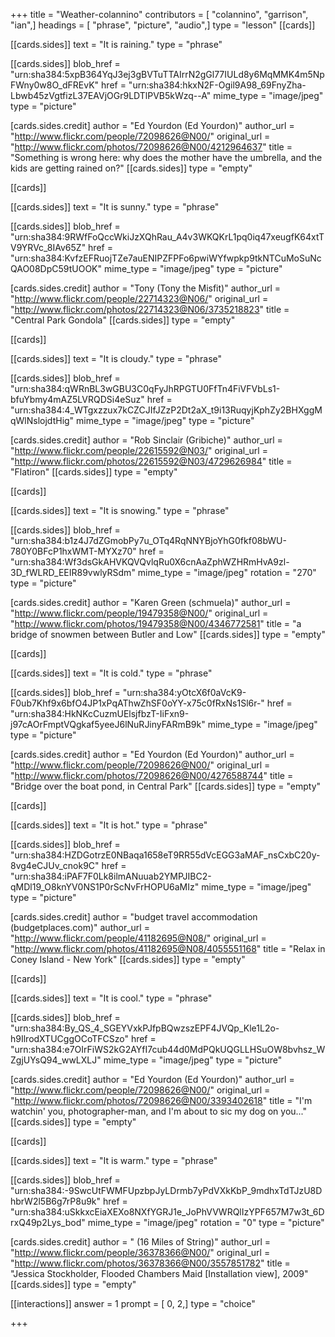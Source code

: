 +++
title = "Weather-colannino"
contributors = [ "colannino", "garrison", "ian",]
headings = [ "phrase", "picture", "audio",]
type = "lesson"
[[cards]]

[[cards.sides]]
text = "It is raining."
type = "phrase"

[[cards.sides]]
blob_href = "urn:sha384:5xpB364YqJ3ej3gBVTuTTAIrrN2gGl77IULd8y6MqMMK4m5NpFWny0w8O_dFREvK"
href = "urn:sha384:hkxN2F-Ogil9A98_69FnyZha-Lbwb45zVgtfizL37EAVjOGr9LDTlPVB5kWzq--A"
mime_type = "image/jpeg"
type = "picture"

[cards.sides.credit]
author = "Ed Yourdon (Ed Yourdon)"
author_url = "http://www.flickr.com/people/72098626@N00/"
original_url = "http://www.flickr.com/photos/72098626@N00/4212964637"
title = "Something is wrong here: why does the mother have the umbrella, and the kids are getting rained on?"
[[cards.sides]]
type = "empty"

[[cards]]

[[cards.sides]]
text = "It is sunny."
type = "phrase"

[[cards.sides]]
blob_href = "urn:sha384:9RWfFoQccWkiJzXQhRau_A4v3WKQKrL1pq0iq47xeugfK64xtTV9YRVc_8IAv65Z"
href = "urn:sha384:KvfzEFRuojTZe7auENIPZFPFo6pwiWYfwpkp9tkNTCuMoSuNcQAO08DpC59tUOOK"
mime_type = "image/jpeg"
type = "picture"

[cards.sides.credit]
author = "Tony (Tony the Misfit)"
author_url = "http://www.flickr.com/people/22714323@N06/"
original_url = "http://www.flickr.com/photos/22714323@N06/3735218823"
title = "Central Park Gondola"
[[cards.sides]]
type = "empty"

[[cards]]

[[cards.sides]]
text = "It is cloudy."
type = "phrase"

[[cards.sides]]
blob_href = "urn:sha384:qWRnBL3wGBU3C0qFyJhRPGTU0FfTn4FiVFVbLs1-bfuYbmy4mAZ5LVRQDSi4eSuz"
href = "urn:sha384:4_WTgxzzux7kCZCJIfJZzP2Dt2aX_t9i13RuqyjKphZy2BHXggMqWlNslojdtHig"
mime_type = "image/jpeg"
type = "picture"

[cards.sides.credit]
author = "Rob Sinclair (Gribiche)"
author_url = "http://www.flickr.com/people/22615592@N03/"
original_url = "http://www.flickr.com/photos/22615592@N03/4729626984"
title = "Flatiron"
[[cards.sides]]
type = "empty"

[[cards]]

[[cards.sides]]
text = "It is snowing."
type = "phrase"

[[cards.sides]]
blob_href = "urn:sha384:b1z4J7dZGmobPy7u_OTq4RqNNYBjoYhG0fkf08bWU-780Y0BFcP1hxWMT-MYXz70"
href = "urn:sha384:Wf3dsGkAHVKQVQvlqRu0X6cnAaZphWZHRmHvA9zl-3D_fWLRD_EEIR89vwlyRSdm"
mime_type = "image/jpeg"
rotation = "270"
type = "picture"

[cards.sides.credit]
author = "Karen Green (schmuela)"
author_url = "http://www.flickr.com/people/19479358@N00/"
original_url = "http://www.flickr.com/photos/19479358@N00/4346772581"
title = "a bridge of snowmen between Butler and Low"
[[cards.sides]]
type = "empty"

[[cards]]

[[cards.sides]]
text = "It is cold."
type = "phrase"

[[cards.sides]]
blob_href = "urn:sha384:yOtcX6f0aVcK9-F0ub7Khf9x6bfO4JP1xPqAThwZhSF0oYY-x75c0fRxNs1Sl6r-"
href = "urn:sha384:HkNKcCuzmUElsjfbzT-IiFxn9-j97cAOrFmptVQgkaf5yeeJ6lNuRJinyFARmB9k"
mime_type = "image/jpeg"
type = "picture"

[cards.sides.credit]
author = "Ed Yourdon (Ed Yourdon)"
author_url = "http://www.flickr.com/people/72098626@N00/"
original_url = "http://www.flickr.com/photos/72098626@N00/4276588744"
title = "Bridge over the boat pond, in Central Park"
[[cards.sides]]
type = "empty"

[[cards]]

[[cards.sides]]
text = "It is hot."
type = "phrase"

[[cards.sides]]
blob_href = "urn:sha384:HZDGotrzE0NBaqa1658eT9RR55dVcEGG3aMAF_nsCxbC20y-8vg4eCJUv_cnok9C"
href = "urn:sha384:iPAF7F0Lk8ilmANuuab2YMPJIBC2-qMDl19_O8knYV0NS1P0rScNvFrHOPU6aMIz"
mime_type = "image/jpeg"
type = "picture"

[cards.sides.credit]
author = "budget travel accommodation (budgetplaces.com)"
author_url = "http://www.flickr.com/people/41182695@N08/"
original_url = "http://www.flickr.com/photos/41182695@N08/4055551168"
title = "Relax in Coney Island - New York"
[[cards.sides]]
type = "empty"

[[cards]]

[[cards.sides]]
text = "It is cool."
type = "phrase"

[[cards.sides]]
blob_href = "urn:sha384:By_QS_4_SGEYVxkPJfpBQwzszEPF4JVQp_Kle1L2o-h9IlrodXTUCggOCoTFCSzo"
href = "urn:sha384:e7OIrFiWS2kG2AYfI7cub44d0MdPQkUQGLLHSuOW8bvhsz_WZgjUYsQ94_wwLXLJ"
mime_type = "image/jpeg"
type = "picture"

[cards.sides.credit]
author = "Ed Yourdon (Ed Yourdon)"
author_url = "http://www.flickr.com/people/72098626@N00/"
original_url = "http://www.flickr.com/photos/72098626@N00/3393402618"
title = "I'm watchin' you, photographer-man, and I'm about to sic my dog on you..."
[[cards.sides]]
type = "empty"

[[cards]]

[[cards.sides]]
text = "It is warm."
type = "phrase"

[[cards.sides]]
blob_href = "urn:sha384:-9SwcUtFWMFUpzbpJyLDrmb7yPdVXkKbP_9mdhxTdTJzU8DhbrW2l5B6g7rP8u9k"
href = "urn:sha384:uSkkxcEiaXEXo8NXfYGRJ1e_JoPhVVWRQlIzYPF657M7w3t_6DrxQ49p2Lys_bod"
mime_type = "image/jpeg"
rotation = "0"
type = "picture"

[cards.sides.credit]
author = " (16 Miles of String)"
author_url = "http://www.flickr.com/people/36378366@N00/"
original_url = "http://www.flickr.com/photos/36378366@N00/3557851782"
title = "Jessica Stockholder, Flooded Chambers Maid [Installation view], 2009"
[[cards.sides]]
type = "empty"

[[interactions]]
answer = 1
prompt = [ 0, 2,]
type = "choice"

+++
